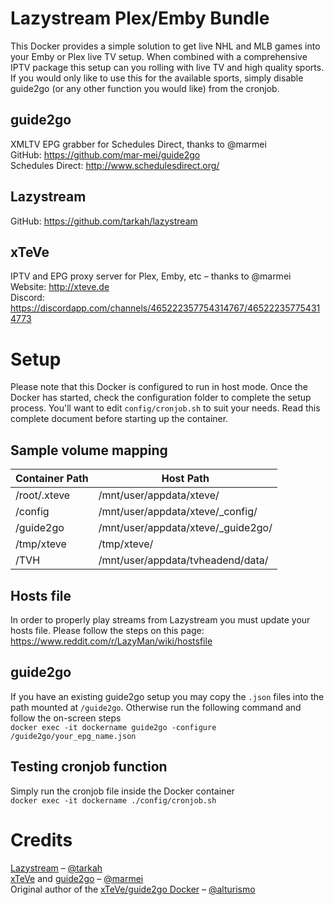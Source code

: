 # Lazystream Plex/Emby Bundle

This Docker provides a simple solution to get live NHL and MLB games into your Emby or Plex live TV setup. When combined with a comprehensive IPTV package this setup can you rolling with live TV and high quality sports. If you would only like to use this for the available sports, simply disable guide2go (or any other function you would like) from the cronjob.

## guide2go

XMLTV EPG grabber for Schedules Direct, thanks to @marmei  
GitHub: https://github.com/mar-mei/guide2go  
Schedules Direct: http://www.schedulesdirect.org/

## Lazystream

GitHub: https://github.com/tarkah/lazystream

## xTeVe

IPTV and EPG proxy server for Plex, Emby, etc – thanks to @marmei  
Website: http://xteve.de  
Discord: https://discordapp.com/channels/465222357754314767/465222357754314773

# Setup

Please note that this Docker is configured to run in host mode. Once the Docker has started, check the configuration folder to complete the setup process. You'll want to edit `config/cronjob.sh` to suit your needs. Read this complete document before starting up the container.

## Sample volume mapping

| Container Path | Host Path                           |
| -------------- | ----------------------------------- |
| /root/.xteve   | /mnt/user/appdata/xteve/            |
| /config        | /mnt/user/appdata/xteve/\_config/   |
| /guide2go      | /mnt/user/appdata/xteve/\_guide2go/ |
| /tmp/xteve     | /tmp/xteve/                         |
| /TVH           | /mnt/user/appdata/tvheadend/data/   |

## Hosts file

In order to properly play streams from Lazystream you must update your hosts file. Please follow the steps on this page: https://www.reddit.com/r/LazyMan/wiki/hostsfile

## guide2go

If you have an existing guide2go setup you may copy the `.json` files into the path mounted at `/guide2go`. Otherwise run the following command and follow the on-screen steps  
`docker exec -it dockername guide2go -configure /guide2go/your_epg_name.json`

## Testing cronjob function

Simply run the cronjob file inside the Docker container  
`docker exec -it dockername ./config/cronjob.sh`

# Credits

[Lazystream](https://github.com/tarkah/lazystream) – [@tarkah](https://github.com/tarkah/)  
[xTeVe](https://github.com/xteve-project/xTeVe) and [guide2go](https://github.com/mar-mei/guide2go) – [@marmei](https://github.com/mar-mei)  
Original author of the [xTeVe/guide2go Docker](https://github.com/alturismo/xteve_guide2go) – [@alturismo](https://github.com/alturismo)
